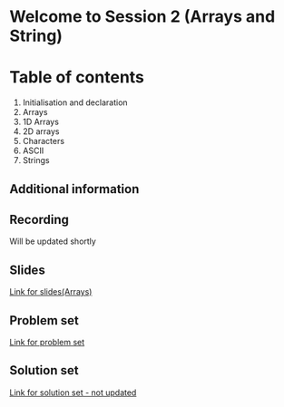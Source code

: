 # Welcome to Session 2 (Arrays and String)

# Table of contents

1.  Initialisation and declaration
2.  Arrays
3.  1D Arrays
4.  2D arrays
5.  Characters
6.  ASCII
7.  Strings

## Additional information

## Recording

Will be updated shortly

<!-- [Link for recording(Arrays)](https://drive.google.com/file/d/1QR6qgui_Xpv535AV0V4jjkJeDpYDsHRF/view?usp=sharing) -->

## Slides

[Link for slides(Arrays)](https://docs.google.com/presentation/d/1YNI1Q2LA-P-8bBCNvm0PP_VIYdrlzVFBUN3Hjai2mvg/edit?usp=sharing)

## Problem set

[Link for problem set](https://docs.google.com/document/d/1v4bofpjXk-NuljskF-Z0Oscp7krLZ12du4ZjWgI37fk/edit?usp=sharing)

## Solution set

[Link for solution set - not updated](https://docs.google.com/document/d/179rIYWCiJ_CzyO6kQWGpcG4ArshfEh_Oexq7U3lv2FM/edit?usp=sharing)
